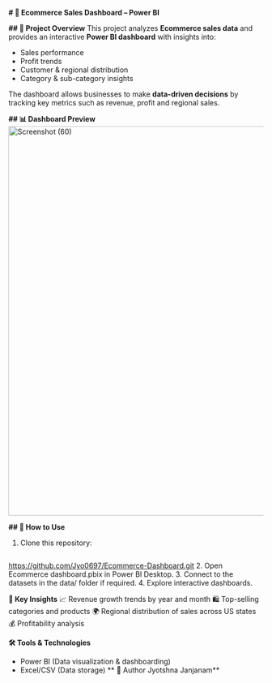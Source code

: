 **# 🛒 Ecommerce Sales Dashboard – Power BI**

**## 📌 Project Overview**
This project analyzes **Ecommerce sales data** and provides an interactive **Power BI dashboard** with insights into:
- Sales performance
- Profit trends
- Customer & regional distribution
- Category & sub-category insights

The dashboard allows businesses to make **data-driven decisions** by tracking key metrics such as revenue, profit and regional sales.

**## 📊 Dashboard Preview**
<img width="1366" height="768" alt="Screenshot (60)" src="https://github.com/user-attachments/assets/f45b392b-1cdc-45ba-b247-0e459d346af5" />


**## 🚀 How to Use**
1. Clone this repository:
   ```bash
  https://github.com/Jyo0697/Ecommerce-Dashboard.git
2. Open Ecommerce dashboard.pbix in Power BI Desktop.
3. Connect to the datasets in the data/ folder if required.
4. Explore interactive dashboards.

**🔑 Key Insights**
  📈 Revenue growth trends by year and month
  🛍️ Top-selling categories and products
  🌍 Regional distribution of sales across US states
  💰 Profitability analysis

**🛠️ Tools & Technologies**
- Power BI (Data visualization & dashboarding)
- Excel/CSV (Data storage)
**
📌 Author
Jyotshna Janjanam**
